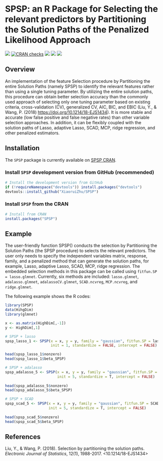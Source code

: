 # SPSP: an R Package for Selecting the relevant predictors by Partitioning the Solution Paths of the Penalized Likelihood Approach

<!-- badges: start -->

[![](https://img.shields.io/cran/v/SPSP?logo=R)](https://cran.r-project.org/package=SPSP)
[![CRAN checks](https://badges.cranchecks.info/summary/SPSP.svg)](https://cran.r-project.org/web/checks/check_results_SPSP.html)
[![](https://cranlogs.r-pkg.org/badges/grand-total/SPSP?color=blue)](https://cranlogs.r-pkg.org/badges/grand-total/SPSP)
[![](https://cranlogs.r-pkg.org/badges/last-month/SPSP?color=green)](https://cranlogs.r-pkg.org/badges/last-month/SPSP?color=green)
[![](https://cranlogs.r-pkg.org/badges/last-week/SPSP?color=yellow)](https://cranlogs.r-pkg.org/badges/last-week/SPSP?color=yellow)

<!-- badges: end -->

Overview
--------

An implementation of the feature Selection procedure by Partitioning the entire Solution Paths
(namely SPSP) to identify the relevant features rather than using a single tuning parameter. 
By utilizing the entire solution paths, this procedure can obtain better selection accuracy than 
the commonly used approach of selecting only one tuning parameter based on existing criteria, 
cross-validation (CV), generalized CV, AIC, BIC, and EBIC (Liu, Y., & Wang, P. (2018) 
https://doi.org/10.1214/18-EJS1434). It is more stable and accurate (low false positive and false negative
rates) than other variable selection approaches. In addition, it can be flexibly coupled with 
the solution paths of Lasso, adaptive Lasso, SCAD, MCP, ridge regression, and other penalized estimators.

## Installation

The `SPSP` package is currently available on [SPSP CRAN](https://CRAN.R-project.org/package=SPSP).

### Install `SPSP` development version from GitHub (recommended)

``` r
# Install the development version from GitHub
if (!requireNamespace("devtools")) install.packages("devtools")
devtools::install_github("XiaoruiZhu/SPSP")
```

### Install `SPSP` from the CRAN

``` r
# Install from CRAN
install.packages("SPSP")
```

## Example

The user-friendly function SPSP() conducts the selection by Partitioning the Solution
Paths (the SPSP procedure) to selects the relevant predictors. The user only needs 
to specify the independent variables matrix, response, family, and a penalized method
that can generate the solution paths, for example, Lasso, adaptive Lasso, SCAD, MCP, 
ridge regression. The embedded selection methods in this package can be called using
`fitfun.SP = lasso.glmnet`. Currently, six methods are included: `lasso.glmnet`,
`adalasso.glmnet`, `adalassoCV.glmnet`, `SCAD.ncvreg`, `MCP.ncvreg`, 
and `ridge.glmnet`.

The following example shows the R codes:

``` r
library(SPSP)
data(HihgDim)
library(glmnet)

x <- as.matrix(HighDim[,-1])
y <- HighDim[,1]

# SPSP + lasso
spsp_lasso_1 <- SPSP(x = x, y = y, family = "gaussian", fitfun.SP = lasso.glmnet,
                     init = 1, standardize = FALSE, intercept = FALSE)

head(spsp_lasso_1$nonzero)
head(spsp_lasso_1$beta_SPSP)

# SPSP + adalasso
spsp_adalasso_5 <- SPSP(x = x, y = y, family = "gaussian", fitfun.SP = adalasso.glmnet,
                        init = 5, standardize = T, intercept = FALSE)
                              
head(spsp_adalasso_5$nonzero)
head(spsp_adalasso_5$beta_SPSP)

# SPSP + SCAD
spsp_scad_5 <- SPSP(x = x, y = y, family = "gaussian", fitfun.SP = SCAD.ncvreg,
                    init = 5, standardize = T, intercept = FALSE)
                              
head(spsp_scad_5$nonzero)
head(spsp_scad_5$beta_SPSP)
```

References
----------

Liu, Y., & Wang, P. (2018). Selection by partitioning the solution paths. *Electronic Journal of Statistics*, 12(1), 1988-2017. <10.1214/18-EJS1434>

